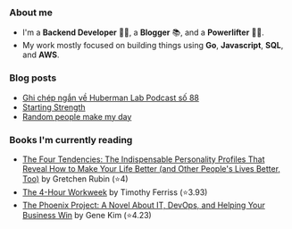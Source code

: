 ### About me

- I'm a **Backend Developer** 👩‍💻, a **Blogger** 📚, and a **Powerlifter** 🏋🏻‍. 
- My work mostly focused on building things using **Go**, **Javascript**, **SQL**, and **AWS**.
<!-- 
![Nana's GitHub stats](https://github-readme-stats.vercel.app/api?username=japananh&theme=buefy&show_icons=true)

### Connect with me 📫

<p align="left">
<a href="https://linkedin.com/in/japananh" target="blank"><img align="center" src="https://raw.githubusercontent.com/rahuldkjain/github-profile-readme-generator/master/src/images/icons/Social/linked-in-alt.svg" alt="japananh" height="30" width="40" /></a>
<a href="https://stackoverflow.com/users/8546128/anh-nhat-tran" target="blank"><img align="center" src="https://raw.githubusercontent.com/rahuldkjain/github-profile-readme-generator/master/src/images/icons/Social/stack-overflow.svg" alt="10866798" height="30" width="40" /></a>
<a href="mailto:japananh@gmail.com"><img align="center" src="https://raw.githubusercontent.com/timche/gmail-desktop/main/media/icon.svg" alt="nsspathirana@gmail.com" height="40" width="40" /></a>
<a><img align="right" src="https://komarev.com/ghpvc/?username=japananh&label=Profile%20views&color=0e75b6&style=flat" alt="senpathi" /></a>
</p> -->

### Blog posts
<!-- BLOG-POST-LIST:START -->
- [Ghi chép ngắn về Huberman Lab Podcast số 88](https://nanacoder.hashnode.dev/ghi-chep-ngan-ve-huberman-lab-podcast-so-88)
- [Starting Strength](https://nanacoder.hashnode.dev/starting-strength)
- [Random people make my day](https://nanacoder.hashnode.dev/random-people-make-my-day)
<!-- BLOG-POST-LIST:END -->

### Books I'm currently reading
<!-- GOODREADS-LIST:START -->
- [The Four Tendencies: The Indispensable Personality Profiles That Reveal How to Make Your Life Better (and Other People's Lives Better, Too)](https://www.goodreads.com/review/show/5528831801?utm_medium=api&utm_source=rss) by Gretchen Rubin (⭐️4)
- [The 4-Hour Workweek](https://www.goodreads.com/review/show/5408344689?utm_medium=api&utm_source=rss) by Timothy Ferriss (⭐️3.93)
- [The Phoenix Project: A Novel About IT, DevOps, and Helping Your Business Win](https://www.goodreads.com/review/show/5307678015?utm_medium=api&utm_source=rss) by Gene Kim (⭐️4.23)
<!-- GOODREADS-LIST:END -->
